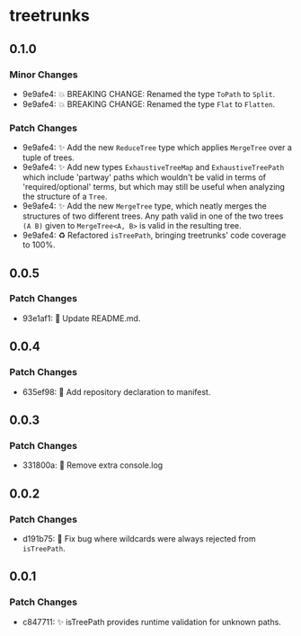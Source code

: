 # treetrunks

## 0.1.0

### Minor Changes

- 9e9afe4: 💥 BREAKING CHANGE: Renamed the type `ToPath` to `Split`.
- 9e9afe4: 💥 BREAKING CHANGE: Renamed the type `Flat` to `Flatten`.

### Patch Changes

- 9e9afe4: ✨ Add the new `ReduceTree` type which applies `MergeTree` over a tuple of trees.
- 9e9afe4: ✨ Add new types `ExhaustiveTreeMap` and `ExhaustiveTreePath` which include 'partway' paths which wouldn't be valid in terms of 'required/optional' terms, but which may still be useful when analyzing the structure of a `Tree`.
- 9e9afe4: ✨ Add the new `MergeTree` type, which neatly merges the structures of two different trees. Any path valid in one of the two trees `(A B)` given to `MergeTree<A, B>` is valid in the resulting tree.
- 9e9afe4: ♻️ Refactored `isTreePath`, bringing treetrunks' code coverage to 100%.

## 0.0.5

### Patch Changes

- 93e1af1: 📝 Update README.md.

## 0.0.4

### Patch Changes

- 635ef98: 🔧 Add repository declaration to manifest.

## 0.0.3

### Patch Changes

- 331800a: 🧹 Remove extra console.log

## 0.0.2

### Patch Changes

- d191b75: 🐛 Fix bug where wildcards were always rejected from `isTreePath`.

## 0.0.1

### Patch Changes

- c847711: ✨ isTreePath provides runtime validation for unknown paths.

